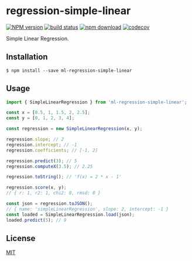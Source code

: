 # regression-simple-linear

[![NPM version][npm-image]][npm-url]
[![build status][ci-image]][ci-url]
[![npm download][download-image]][download-url]
[![codecov][codecov-image]][codecov-url]

Simple Linear Regression.

## Installation

`$ npm install --save ml-regression-simple-linear`

## Usage

```js
import { SimpleLinearRegression } from 'ml-regression-simple-linear';

const x = [0.5, 1, 1.5, 2, 2.5];
const y = [0, 1, 2, 3, 4];

const regression = new SimpleLinearRegression(x, y);

regression.slope; // 2
regression.intercept; // -1
regression.coefficients; // [-1, 2]

regression.predict(3); // 5
regression.computeX(3.5); // 2.25

regression.toString(); // 'f(x) = 2 * x - 1'

regression.score(x, y);
// { r: 1, r2: 1, chi2: 0, rmsd: 0 }

const json = regression.toJSON();
// { name: 'simpleLinearRegression', slope: 2, intercept: -1 }
const loaded = SimpleLinearRegression.load(json);
loaded.predict(5); // 9
```

## License

[MIT](./LICENSE)

[npm-image]: https://img.shields.io/npm/v/ml-regression-simple-linear.svg?style=flat-square
[npm-url]: https://npmjs.org/package/ml-regression-simple-linear
[ci-image]: https://github.com/mljs/regression-simple-linear/workflows/Node.js%20CI/badge.svg?branch=master
[ci-url]: https://github.com/mljs/regression-simple-linear/actions?query=workflow%3A%22Node.js+CI%22
[download-image]: https://img.shields.io/npm/dm/ml-regression-simple-linear.svg?style=flat-square
[download-url]: https://npmjs.org/package/ml-regression-simple-linear
[codecov-image]: https://img.shields.io/codecov/c/github/mljs/regression-simple-linear.svg
[codecov-url]: https://codecov.io/gh/mljs/regression-simple-linear
